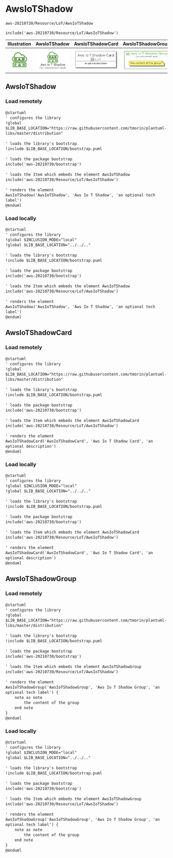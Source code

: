 # AwsIoTShadow


```text
aws-20210730/Resource/LoT/AwsIoTShadow
```

```text
include('aws-20210730/Resource/LoT/AwsIoTShadow')
```



| Illustration | AwsIoTShadow | AwsIoTShadowCard | AwsIoTShadowGroup |
| :---: | :---: | :---: | :---: |
| ![illustration for Illustration](../../../aws-20210730/Resource/LoT/AwsIoTShadow.png) | ![illustration for AwsIoTShadow](../../../aws-20210730/Resource/LoT/AwsIoTShadow.Local.png) | ![illustration for AwsIoTShadowCard](../../../aws-20210730/Resource/LoT/AwsIoTShadowCard.Local.png) | ![illustration for AwsIoTShadowGroup](../../../aws-20210730/Resource/LoT/AwsIoTShadowGroup.Local.png) |




## AwsIoTShadow

### Load remotely
```plantuml
@startuml
' configures the library
!global $LIB_BASE_LOCATION="https://raw.githubusercontent.com/tmorin/plantuml-libs/master/distribution"

' loads the library's bootstrap
!include $LIB_BASE_LOCATION/bootstrap.puml

' loads the package bootstrap
include('aws-20210730/bootstrap')

' loads the Item which embeds the element AwsIoTShadow
include('aws-20210730/Resource/LoT/AwsIoTShadow')

' renders the element
AwsIoTShadow('AwsIoTShadow', 'Aws Io T Shadow', 'an optional tech label')
@enduml
```

### Load locally
```plantuml
@startuml
' configures the library
!global $INCLUSION_MODE="local"
!global $LIB_BASE_LOCATION="../../.."

' loads the library's bootstrap
!include $LIB_BASE_LOCATION/bootstrap.puml

' loads the package bootstrap
include('aws-20210730/bootstrap')

' loads the Item which embeds the element AwsIoTShadow
include('aws-20210730/Resource/LoT/AwsIoTShadow')

' renders the element
AwsIoTShadow('AwsIoTShadow', 'Aws Io T Shadow', 'an optional tech label')
@enduml
```

## AwsIoTShadowCard

### Load remotely
```plantuml
@startuml
' configures the library
!global $LIB_BASE_LOCATION="https://raw.githubusercontent.com/tmorin/plantuml-libs/master/distribution"

' loads the library's bootstrap
!include $LIB_BASE_LOCATION/bootstrap.puml

' loads the package bootstrap
include('aws-20210730/bootstrap')

' loads the Item which embeds the element AwsIoTShadowCard
include('aws-20210730/Resource/LoT/AwsIoTShadow')

' renders the element
AwsIoTShadowCard('AwsIoTShadowCard', 'Aws Io T Shadow Card', 'an optional description')
@enduml
```

### Load locally
```plantuml
@startuml
' configures the library
!global $INCLUSION_MODE="local"
!global $LIB_BASE_LOCATION="../../.."

' loads the library's bootstrap
!include $LIB_BASE_LOCATION/bootstrap.puml

' loads the package bootstrap
include('aws-20210730/bootstrap')

' loads the Item which embeds the element AwsIoTShadowCard
include('aws-20210730/Resource/LoT/AwsIoTShadow')

' renders the element
AwsIoTShadowCard('AwsIoTShadowCard', 'Aws Io T Shadow Card', 'an optional description')
@enduml
```

## AwsIoTShadowGroup

### Load remotely
```plantuml
@startuml
' configures the library
!global $LIB_BASE_LOCATION="https://raw.githubusercontent.com/tmorin/plantuml-libs/master/distribution"

' loads the library's bootstrap
!include $LIB_BASE_LOCATION/bootstrap.puml

' loads the package bootstrap
include('aws-20210730/bootstrap')

' loads the Item which embeds the element AwsIoTShadowGroup
include('aws-20210730/Resource/LoT/AwsIoTShadow')

' renders the element
AwsIoTShadowGroup('AwsIoTShadowGroup', 'Aws Io T Shadow Group', 'an optional tech label') {
    note as note
        the content of the group
    end note
}
@enduml
```

### Load locally
```plantuml
@startuml
' configures the library
!global $INCLUSION_MODE="local"
!global $LIB_BASE_LOCATION="../../.."

' loads the library's bootstrap
!include $LIB_BASE_LOCATION/bootstrap.puml

' loads the package bootstrap
include('aws-20210730/bootstrap')

' loads the Item which embeds the element AwsIoTShadowGroup
include('aws-20210730/Resource/LoT/AwsIoTShadow')

' renders the element
AwsIoTShadowGroup('AwsIoTShadowGroup', 'Aws Io T Shadow Group', 'an optional tech label') {
    note as note
        the content of the group
    end note
}
@enduml
```

